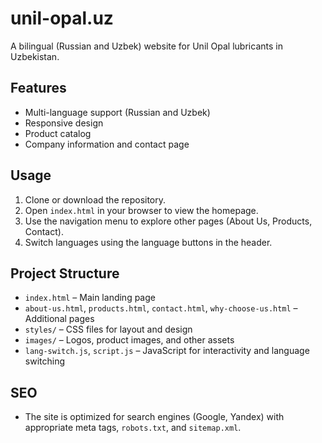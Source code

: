 # unil-opal.uz

A bilingual (Russian and Uzbek) website for Unil Opal lubricants in Uzbekistan.

## Features
- Multi-language support (Russian and Uzbek)
- Responsive design
- Product catalog
- Company information and contact page

## Usage
1. Clone or download the repository.
2. Open `index.html` in your browser to view the homepage.
3. Use the navigation menu to explore other pages (About Us, Products, Contact).
4. Switch languages using the language buttons in the header.

## Project Structure
- `index.html` – Main landing page
- `about-us.html`, `products.html`, `contact.html`, `why-choose-us.html` – Additional pages
- `styles/` – CSS files for layout and design
- `images/` – Logos, product images, and other assets
- `lang-switch.js`, `script.js` – JavaScript for interactivity and language switching

## SEO
- The site is optimized for search engines (Google, Yandex) with appropriate meta tags, `robots.txt`, and `sitemap.xml`.


